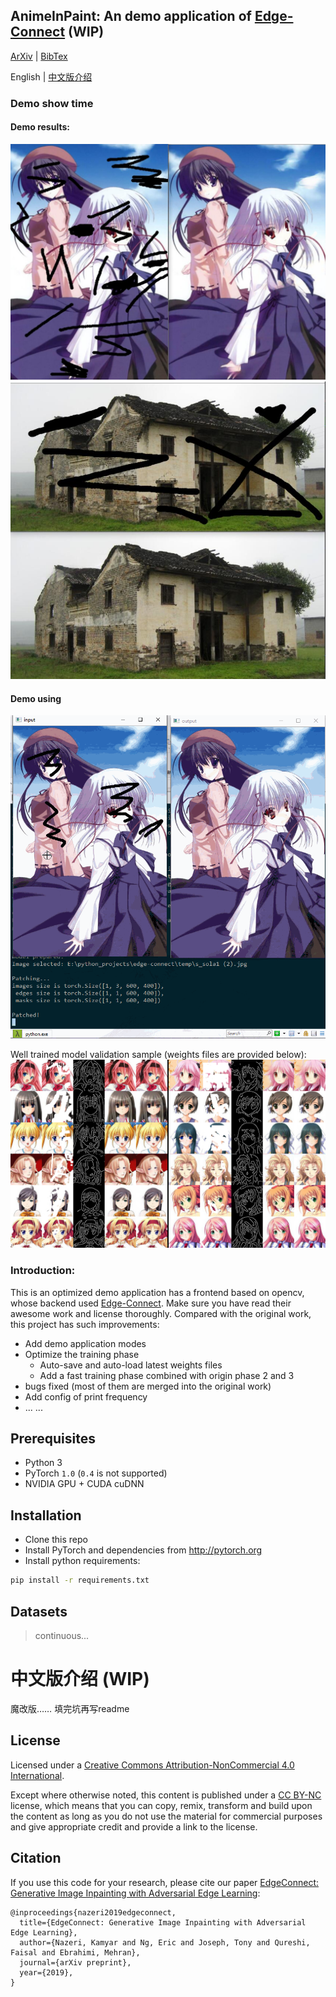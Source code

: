 ## AnimeInPaint: An demo application of [Edge-Connect](https://github.com/knazeri/edge-connect) (WIP)
[ArXiv](https://arxiv.org/abs/1901.00212) | [BibTex](#citation)

English | [中文版介绍](#jump_zh)     

### Demo show time
#### Demo results:
![img](files/demo_shortcut.jpg)
![img](files/demo_house.jpg)
#### Demo using
![gif](files/cut2.gif)

Well trained model validation sample (weights files are provided below):
![img](files/2069500.png)



### Introduction:
This is an optimized demo application has a frontend based on opencv, whose backend used [Edge-Connect](https://github.com/knazeri/edge-connect). Make sure you have read their awesome work and license thoroughly.
Compared with the original work, this project has such improvements:    
- Add demo application modes
- Optimize the training phase
  - Auto-save and auto-load latest weights files
  - Add a fast training phase combined with origin phase 2 and 3
- bugs fixed (most of them are merged into the original work)
- Add config of print frequency
- ... ...



## Prerequisites
- Python 3
- PyTorch `1.0` (`0.4` is not supported)
- NVIDIA GPU + CUDA cuDNN

## Installation
- Clone this repo
- Install PyTorch and dependencies from http://pytorch.org
- Install python requirements:
```bash
pip install -r requirements.txt
```

## Datasets

> continuous...

# <span id="jump_zh">中文版介绍 (WIP)</span>
魔改版……
填完坑再写readme



## License
Licensed under a [Creative Commons Attribution-NonCommercial 4.0 International](https://creativecommons.org/licenses/by-nc/4.0/).

Except where otherwise noted, this content is published under a [CC BY-NC](https://creativecommons.org/licenses/by-nc/4.0/) license, which means that you can copy, remix, transform and build upon the content as long as you do not use the material for commercial purposes and give appropriate credit and provide a link to the license.


## Citation
If you use this code for your research, please cite our paper <a href="https://arxiv.org/abs/1901.00212">EdgeConnect: Generative Image Inpainting with Adversarial Edge Learning</a>:

```
@inproceedings{nazeri2019edgeconnect,
  title={EdgeConnect: Generative Image Inpainting with Adversarial Edge Learning},
  author={Nazeri, Kamyar and Ng, Eric and Joseph, Tony and Qureshi, Faisal and Ebrahimi, Mehran},
  journal={arXiv preprint},
  year={2019},
}
```

